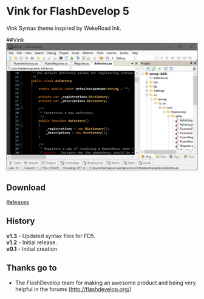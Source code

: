 # Vink for FlashDevelop 5  

Vink Syntax theme inspired by WekeRoad Ink.

##Vink
![Screenshot](/vink.png)

## Download
[Releases](https://github.com/JoeRobich/fd-vink/releases/) 

## History
**v1.3** - Updated syntax files for FD5.  
**v1.2** - Initial release.  
**v0.1** - Initial creation  

## Thanks go to

- The FlashDevelop team for making an awesome product and being very helpful in the forums (http://flashdevelop.org/)